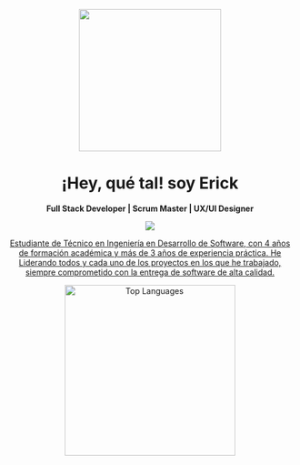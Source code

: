 

<p align="center">
  <img src="https://github.com/user-attachments/assets/38bbf9e8-9a22-40dd-a4a5-c695007e3797" width="250px" />
</p>

<h1 align="center"> ¡Hey, qué tal! soy Erick </h1>

<p align="center"><strong>Full Stack Developer | Scrum Master | UX/UI Designer</strong></p>



<p align="center">
  <a href="https://skillicons.dev">
    <img src="https://skillicons.dev/icons?i=html,css,bootstrap,figma,ps,js,cs,dotnet,mysql,git,github,azure,vscode,visualstudio,discord" />
</p>

<p align="center">
  Estudiante de Técnico en Ingeniería en Desarrollo de Software, con 4 años de formación académica y más de 3 años de experiencia práctica.  
  He Liderando todos y cada uno de los proyectos en los que he trabajado, siempre comprometido con la entrega de software de alta calidad.
</p>

<p align="center">
      <img src="https://github-readme-stats.vercel.app/api/top-langs/?username=erickwc&theme=dark&hide_border=true&layout=compact" alt="Top Languages" width="300" />
</p>






<!--
**erickwc/erickwc** is a ✨ _special_ ✨ repository because its `README.md` (this file) appears on your GitHub profile.

Here are some ideas to get you started:

- 🔭 I’m currently working on ...
- 🌱 I’m currently learning ...
- 👯 I’m looking to collaborate on ...
- 🤔 I’m looking for help with ...
- 💬 Ask me about ...
- 📫 How to reach me: ...
- 😄 Pronouns: ...
- ⚡ Fun fact: ...
-->
